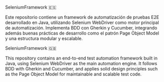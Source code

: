 SeleniumFramework 🇪🇸

Este repositorio contiene un framework de automatización de pruebas E2E desarrollado en Java, utilizando Selenium WebDriver como motor principal de automatización. Implementa BDD con Gherkin y Cucumber, integrando además buenas prácticas de desarrollo como el patrón Page Object Model y una estructura modular y escalable.

SeleniumFramework 🇬🇧

This repository contains an end-to-end test automation framework built in Java, using Selenium WebDriver as the main automation engine. It follows BDD with Gherkin and Cucumber, and applies solid design principles such as the Page Object Model for maintainable and scalable test code.